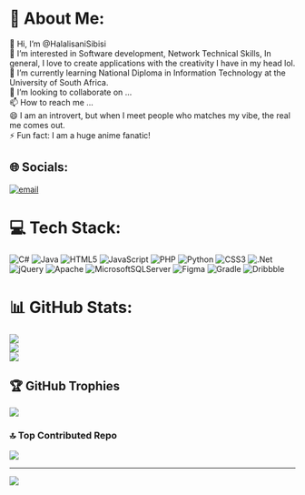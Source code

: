 # 💫 About Me:
👋 Hi, I’m @HalalisaniSibisi<br>👀 I’m interested in Software development, Network Technical Skills, In general, I love to create applications with the creativity I have in my head lol.<br>🌱 I’m currently learning National Diploma in Information Technology at the University of South Africa.<br>💞️ I’m looking to collaborate on ...<br>📫 How to reach me ...<br>😄 I am an introvert, but when I meet people who matches my vibe, the real me comes out.<br>⚡ Fun fact: I am a huge anime fanatic!


## 🌐 Socials:
[![email](https://img.shields.io/badge/Email-D14836?logo=gmail&logoColor=white)](mailto:Sibisihalalisani203@gmail.com) 

# 💻 Tech Stack:
![C#](https://img.shields.io/badge/c%23-%23239120.svg?style=for-the-badge&logo=csharp&logoColor=white) ![Java](https://img.shields.io/badge/java-%23ED8B00.svg?style=for-the-badge&logo=openjdk&logoColor=white) ![HTML5](https://img.shields.io/badge/html5-%23E34F26.svg?style=for-the-badge&logo=html5&logoColor=white) ![JavaScript](https://img.shields.io/badge/javascript-%23323330.svg?style=for-the-badge&logo=javascript&logoColor=%23F7DF1E) ![PHP](https://img.shields.io/badge/php-%23777BB4.svg?style=for-the-badge&logo=php&logoColor=white) ![Python](https://img.shields.io/badge/python-3670A0?style=for-the-badge&logo=python&logoColor=ffdd54) ![CSS3](https://img.shields.io/badge/css3-%231572B6.svg?style=for-the-badge&logo=css3&logoColor=white) ![.Net](https://img.shields.io/badge/.NET-5C2D91?style=for-the-badge&logo=.net&logoColor=white) ![jQuery](https://img.shields.io/badge/jquery-%230769AD.svg?style=for-the-badge&logo=jquery&logoColor=white) ![Apache](https://img.shields.io/badge/apache-%23D42029.svg?style=for-the-badge&logo=apache&logoColor=white) ![MicrosoftSQLServer](https://img.shields.io/badge/Microsoft%20SQL%20Server-CC2927?style=for-the-badge&logo=microsoft%20sql%20server&logoColor=white) ![Figma](https://img.shields.io/badge/figma-%23F24E1E.svg?style=for-the-badge&logo=figma&logoColor=white) ![Gradle](https://img.shields.io/badge/Gradle-02303A.svg?style=for-the-badge&logo=Gradle&logoColor=white) ![Dribbble](https://img.shields.io/badge/Dribbble-EA4C89?style=for-the-badge&logo=dribbble&logoColor=white)
# 📊 GitHub Stats:
![](https://github-readme-stats.vercel.app/api?username=HalalisaniSibisi&theme=dark&hide_border=false&include_all_commits=false&count_private=false)<br/>
![](https://nirzak-streak-stats.vercel.app/?user=HalalisaniSibisi&theme=dark&hide_border=false)<br/>
![](https://github-readme-stats.vercel.app/api/top-langs/?username=HalalisaniSibisi&theme=dark&hide_border=false&include_all_commits=false&count_private=false&layout=compact)

## 🏆 GitHub Trophies
![](https://github-profile-trophy.vercel.app/?username=HalalisaniSibisi&theme=radical&no-frame=false&no-bg=true&margin-w=4)

### 🔝 Top Contributed Repo
![](https://github-contributor-stats.vercel.app/api?username=HalalisaniSibisi&limit=5&theme=dark&combine_all_yearly_contributions=true)

---
[![](https://visitcount.itsvg.in/api?id=HalalisaniSibisi&icon=0&color=8)](https://visitcount.itsvg.in)

<!-- Proudly created with GPRM ( https://gprm.itsvg.in ) -->
